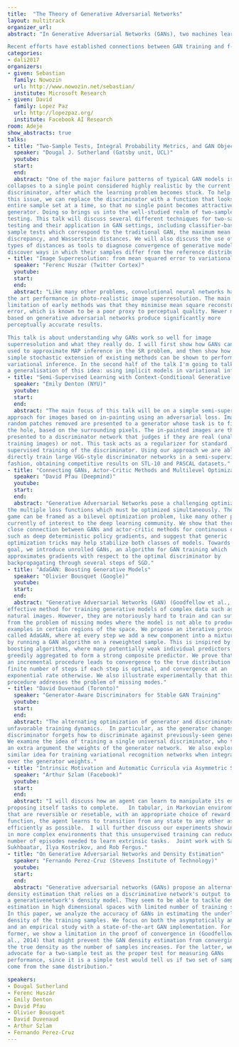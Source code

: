 ```yaml
---
title:  "The Theory of Generative Adversarial Networks"
layout: multitrack
organizer_url:
abstract: "In Generative Adversarial Networks (GANs), two machines learn together about a probability distribution P by pursuing competing goals. On the one hand, the generator transforms vectors of random noise into samples that resemble the distribution P, according to the scores of the discriminator. On the other hand, the discriminator distinguishes between real samples drawn from P and fake samples synthesized by the generator. After training ends, the generator estimates an implicit generative model of the distribution P, and the discriminator estimates the energy landscape of the data.

Recent efforts have established connections between GAN training and f-divergence minimization, optimal transport, and energy-based learning. However, our theoretical understanding of GANs remains on its infancy, and many fascinating questions cry for an answer. How can we better understand the optimization dynamics of GANs? How can we evaluate the quality of a GAN? How to stabilize training of GANs? How to capture parameter uncertainty in the GAN framework, i.e. what is the analogue to the Bayesian neural network in the GAN setting?In this workshop, we will foster interesting discussions to ask ourselves these and many other questions."
categories:
- dali2017
organizers:
- given: Sebastian 
  family: Nowozin
  url: http://www.nowozin.net/sebastian/
  institute: Microsoft Research
- given: David
  family: Lopez Paz
  url: http://lopezpaz.org/
  institute: Facebook AI Research
room: Adeje
show_abstracts: true
talks:
- title: "Two-Sample Tests, Integral Probability Metrics, and GAN Objective"
  speaker: "Dougal J. Sutherland (Gatsby unit, UCL)"
  youtube: 
  start: 
  end:
  abstract: "One of the major failure patterns of typical GAN models is when the generator
collapses to a single point considered highly realistic by the current
discriminator, after which the learning problem becomes stuck. To help avoid
this issue, we can replace the discriminator with a function that looks at an
entire sample set at a time, so that no single point becomes attractive to the
generator. Doing so brings us into the well-studied realm of two-sample
testing. This talk will discuss several different techniques for two-sample
testing and their application in GAN settings, including classifier-based two
sample tests which correspond to the traditional GAN, the maximum mean
discrepancy, and Wasserstein distances. We will also discuss the use of these
types of distances as tools to diagnose convergence of generative models and
discover ways in which their samples differ from the reference distribution."
- title: "Image Superresolution: from mean squared error to variational inference with GANs"
  speaker: "Ferenc Huszar (Twitter Cortex)"
  youtube: 
  start: 
  end:
  abstract: "Like many other problems, convolutional neural networks have achieved state of
the art performance in photo-realistic image superresolution. The main
limitation of early methods was that they minimise mean square reconstruction
error, which is known to be a poor proxy to perceptual quality. Newer methods,
based on generative adversarial networks produce significantly more
perceptually accurate results.

This talk is about understanding why GANs work so well for image
superresolution and what they really do. I will first show how GANs can be
used to approximate MAP inference in the SR problem, and then show how a
simple stochastic extension of existing methods can be shown to perform
variational inference. In the second half of the talk I'm going to talk about
a generalisation of this idea: using implicit models in variational inference."
- title: "Semi-Supervised Learning with Context-Conditional Generative Adversarial Networks"
  speaker: "Emily Denton (NYU)"
  youtube: 
  start: 
  end:
  abstract: "The main focus of this talk will be on a simple semi-supervised learning
approach for images based on in-painting using an adversarial loss. Images with
random patches removed are presented to a generator whose task is to fill in
the hole, based on the surrounding pixels. The in-painted images are then
presented to a discriminator network that judges if they are real (unaltered
training images) or not. This task acts as a regularizer for standard
supervised training of the discriminator. Using our approach we are able to
directly train large VGG-style discriminator networks in a semi-supervised
fashion, obtaining competitive results on STL-10 and PASCAL datasets."
- title: "Connecting GANs, Actor-Critic Methods and Multilevel Optimization"
  speaker: "David Pfau (Deepmind)"
  youtube: 
  start: 
  end:
  abstract: "Generative Adversarial Networks pose a challenging optimization problem due to
the multiple loss functions which must be optimized simultaneously. The GAN
game can be framed as a bilevel optimization problem, like many other problems
currently of interest to the deep learning community. We show that there is a
close connection between GANs and actor-critic methods for continuous control
such as deep deterministic policy gradients, and suggest that generic
optimization tricks may help stabilize both classes of models. Towards this
goal, we introduce unrolled GANs, an algorithm for GAN training which
approximates gradients with respect to the optimal discriminator by
backpropagating through several steps of SGD."
- title: "AdaGAN: Boosting Generative Models"
  speaker: "Olivier Bousquet (Google)"
  youtube: 
  start: 
  end:
  abstract: "Generative Adversarial Networks (GAN) (Goodfellow et al., 2014) are an
effective method for training generative models of complex data such as
natural images. However, they are notoriously hard to train and can suffer
from the problem of missing modes where the model is not able to produce
examples in certain regions of the space. We propose an iterative procedure,
called AdaGAN, where at every step we add a new component into a mixture model
by running a GAN algorithm on a reweighted sample. This is inspired by
boosting algorithms, where many potentially weak individual predictors are
greedily aggregated to form a strong composite predictor. We prove that such
an incremental procedure leads to convergence to the true distribution in a
finite number of steps if each step is optimal, and convergence at an
exponential rate otherwise. We also illustrate experimentally that this
procedure addresses the problem of missing modes."
- title: "David Duvenaud (Toronto)"
  speaker: "Generator-Aware Discriminators for Stable GAN Training"
  youtube: 
  start: 
  end:
  abstract: "The alternating optimization of generator and discriminator produces sometimes
unfavorable training dynamics.  In particular, as the generator changes, the
discriminator forgets how to discriminate against previously-seen generators.
We examine the idea of training a single universal discriminator, who takes as
an extra argument the weights of the generator network.  We also explore a
similar idea for training variational recognition networks when integrating
over the generator weights."
- title: "Intrinsic Motivation and Automatic Curricula via Asymmetric Self-Play"
  speaker: "Arthur Szlam (Facebook)"
  youtube: 
  start: 
  end:
  abstract: "I will discuss how an agent can learn to manipulate its environment by
proposing itself tasks to complete.   In tabular, in Markovian environments
that are reversible or resetable, with an appropriate choice of reward
function, the agent learns to transition from any state to any other as
efficiently as possible.  I will further discuss our experiments showing that
in more complex environments that this unsupervised training can reduce the
number of episodes needed to learn extrinsic tasks.  Joint work with Sainbayar
Sukhbaatar, Ilya Kostrikov, and Rob Fergus."
- title: "On Generative Adversarial Networks and Density Estimation"
  speaker: "Fernando Perez-Cruz (Stevens Institute of Technology)"
  youtube: 
  start: 
  end:
  abstract: "Generative adversarial networks (GANs) propose an alternative approach for
density estimation that relies on a discriminative network's output to lead
a generativenetwork's density model. They seem to be able to tackle density
estimation in high dimensional spaces with limited number of training samples.
In this paper, we analyze the accuracy of GANs in estimating the underlying
density of the training samples. We focus on both the asymptotically analysis
and an empirical study with a state-of-the-art GAN implementation. For the
former, we show a limitation in the proof of convergence in (Goodfellow et
al., 2014) that might prevent the GAN density estimation from converging to
the true density as the number of samples increases. For the latter, we
advocate for a two-sample test as the proper test for measuring GANs
performance, since it is a simple test would tell us if two set of samples
come from the same distribution."

speakers:
- Dougal Sutherland  
- Ferenc Huszár 
- Emily Denton
- David Pfau 
- Olivier Bousquet 
- David Duvenaud
- Arthur Szlam
- Fernando Perez-Cruz
---
```

